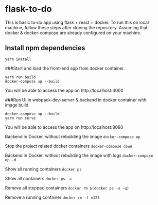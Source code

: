 # flask-to-do

This is basic to-do app using flask + react + docker. To run this on local machine, follow these steps after cloning the repository. Assuming that docker & docker-compose are already configured on your machine. 

## Install npm dependencies
```
yarn install
```

###Start and load the front-end app from docker container. 
```
yarn run build
docker-compose up --build
```
You will be able to access the app on http://localhost:4000

###Run UI in webpack-dev-server & backend in docker container with image build.
```
docker-compose up --build
yarn run serve
```

You will be able to access the app on http://localhost:8080

Backend in Docker, without rebuilding the image
```docker-compose up```

Stop the project related docker containers
```docker-compose down```

Backend in Docker, without rebuilding the image with logs
```docker-compose up -d```

Show all running containers
```docker ps```

Show all containers
```docker ps -a```

Remove all stopped containers
```docker rm $(docker ps -a -q)```

Remove a running container
```docker rm -f e123```
